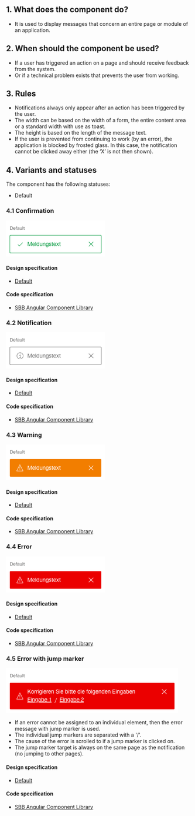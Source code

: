 ## 1. What does the component do?
* It is used to display messages that concern an entire page or module of an application.


## 2. When should the component be used?
* If a user has triggered an action on a page and should receive feedback from the system.
* Or if a technical problem exists that prevents the user from working.


## 3. Rules
* Notifications always only appear after an action has been triggered by the user.
* The width can be based on the width of a form, the entire content area or a standard width with use as toast.
* The height is based on the length of the message text.
* If the user is prevented from continuing to work (by an error), the application is blocked by frosted glass. In this case, the notification cannot be clicked away either (the ‘X’ is not then shown).


## 4. Variants and statuses
The component has the following statuses:
* Default

### 4.1 Confirmation
![Image of the message component in the confirmation variant](https://raw.githubusercontent.com/sbb-design-systems/design-system-webapp-documentation/master/documentation/components/notification/images/notification_confirmation.png 'class: image')

#### Design specification
* [Default](https://sbb.invisionapp.com/d/main#/console/17140415/355318543/inspect)

#### Code specification
* [SBB Angular Component Library](https://sbb-angular.app.sbb.ch/business/components/notification)

### 4.2 Notification
![Image of the message component in the notification variant](https://raw.githubusercontent.com/sbb-design-systems/design-system-webapp-documentation/master/documentation/components/notification/images/notification_information.png 'class: image')

#### Design specification
* [Default](https://sbb.invisionapp.com/d/main#/console/17140415/355318544/inspect)

#### Code specification
* [SBB Angular Component Library](https://sbb-angular.app.sbb.ch/business/components/notification)

### 4.3 Warning 
![Image of the message component in the warning variant](https://raw.githubusercontent.com/sbb-design-systems/design-system-webapp-documentation/master/documentation/components/notification/images/notification_warning.png 'class: image')

#### Design specification
* [Default](https://sbb.invisionapp.com/d/main#/console/17140415/355318545/inspect)

#### Code specification
* [SBB Angular Component Library](https://sbb-angular.app.sbb.ch/business/components/notification)

### 4.4 Error 
![Image of the message component in the error variant](https://raw.githubusercontent.com/sbb-design-systems/design-system-webapp-documentation/master/documentation/components/notification/images/notification_error.png 'class: image')

#### Design specification
* [Default](https://sbb.invisionapp.com/d/main#/console/17140415/355318546/inspect)

#### Code specification
* [SBB Angular Component Library](https://sbb-angular.app.sbb.ch/business/components/notification)

### 4.5 Error with jump marker 
![Image of the message component in the error with jump marker variant](https://raw.githubusercontent.com/sbb-design-systems/design-system-webapp-documentation/master/documentation/components/notification/images/notification_link.png 'class: image')

* If an error cannot be assigned to an individual element, then the error message with jump marker is used.
* The individual jump markers are separated with a '/'.
* The cause of the error is scrolled to if a jump marker is clicked on.
* The jump marker target is always on the same page as the notification (no jumping to other pages).

#### Design specification
* [Default](https://sbb.invisionapp.com/d/main#/console/17140415/355318547/inspect)

#### Code specification
* [SBB Angular Component Library](https://sbb-angular.app.sbb.ch/business/components/notification)
